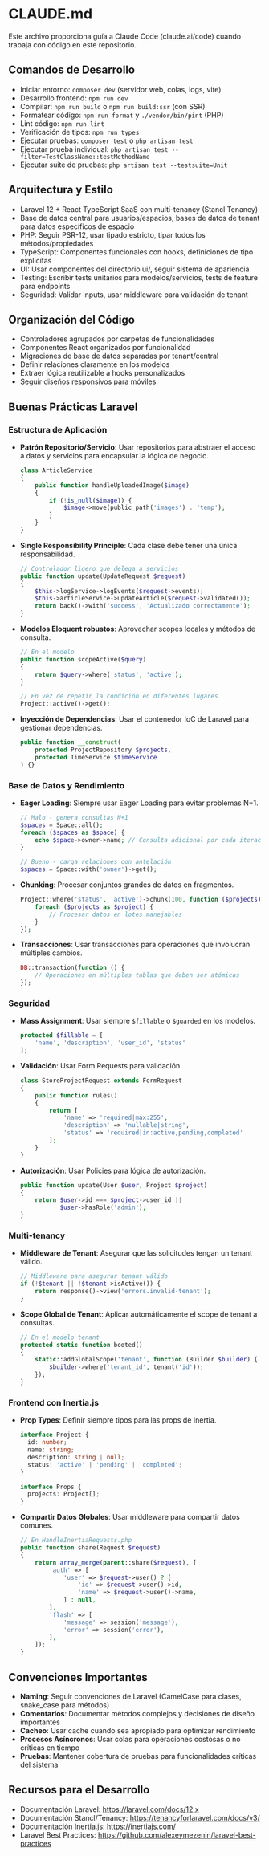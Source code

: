 # CLAUDE.md

Este archivo proporciona guía a Claude Code (claude.ai/code) cuando trabaja con código en este repositorio.

## Comandos de Desarrollo

- Iniciar entorno: `composer dev` (servidor web, colas, logs, vite)
- Desarrollo frontend: `npm run dev`
- Compilar: `npm run build` o `npm run build:ssr` (con SSR)
- Formatear código: `npm run format` y `./vendor/bin/pint` (PHP)
- Lint código: `npm run lint`
- Verificación de tipos: `npm run types`
- Ejecutar pruebas: `composer test` o `php artisan test`
- Ejecutar prueba individual: `php artisan test --filter=TestClassName::testMethodName`
- Ejecutar suite de pruebas: `php artisan test --testsuite=Unit`

## Arquitectura y Estilo

- Laravel 12 + React TypeScript SaaS con multi-tenancy (Stancl Tenancy)
- Base de datos central para usuarios/espacios, bases de datos de tenant para datos específicos de espacio
- PHP: Seguir PSR-12, usar tipado estricto, tipar todos los métodos/propiedades
- TypeScript: Componentes funcionales con hooks, definiciones de tipo explícitas
- UI: Usar componentes del directorio ui/, seguir sistema de apariencia
- Testing: Escribir tests unitarios para modelos/servicios, tests de feature para endpoints
- Seguridad: Validar inputs, usar middleware para validación de tenant

## Organización del Código

- Controladores agrupados por carpetas de funcionalidades
- Componentes React organizados por funcionalidad
- Migraciones de base de datos separadas por tenant/central
- Definir relaciones claramente en los modelos
- Extraer lógica reutilizable a hooks personalizados
- Seguir diseños responsivos para móviles

## Buenas Prácticas Laravel

### Estructura de Aplicación

- **Patrón Repositorio/Servicio**: Usar repositorios para abstraer el acceso a datos y servicios para encapsular la lógica de negocio.
  ```php
  class ArticleService
  {
      public function handleUploadedImage($image)
      {
          if (!is_null($image)) {
              $image->move(public_path('images') . 'temp');
          }
      }
  }
  ```

- **Single Responsibility Principle**: Cada clase debe tener una única responsabilidad.
  ```php
  // Controlador ligero que delega a servicios
  public function update(UpdateRequest $request)
  {
      $this->logService->logEvents($request->events);
      $this->articleService->updateArticle($request->validated());
      return back()->with('success', 'Actualizado correctamente');
  }
  ```

- **Modelos Eloquent robustos**: Aprovechar scopes locales y métodos de consulta.
  ```php
  // En el modelo
  public function scopeActive($query)
  {
      return $query->where('status', 'active');
  }
  
  // En vez de repetir la condición en diferentes lugares
  Project::active()->get();
  ```

- **Inyección de Dependencias**: Usar el contenedor IoC de Laravel para gestionar dependencias.
  ```php
  public function __construct(
      protected ProjectRepository $projects,
      protected TimeService $timeService
  ) {}
  ```

### Base de Datos y Rendimiento

- **Eager Loading**: Siempre usar Eager Loading para evitar problemas N+1.
  ```php
  // Malo - genera consultas N+1
  $spaces = Space::all();
  foreach ($spaces as $space) {
      echo $space->owner->name; // Consulta adicional por cada iteración
  }
  
  // Bueno - carga relaciones con antelación
  $spaces = Space::with('owner')->get();
  ```

- **Chunking**: Procesar conjuntos grandes de datos en fragmentos.
  ```php
  Project::where('status', 'active')->chunk(100, function ($projects) {
      foreach ($projects as $project) {
          // Procesar datos en lotes manejables
      }
  });
  ```

- **Transacciones**: Usar transacciones para operaciones que involucran múltiples cambios.
  ```php
  DB::transaction(function () {
      // Operaciones en múltiples tablas que deben ser atómicas
  });
  ```

### Seguridad

- **Mass Assignment**: Usar siempre `$fillable` o `$guarded` en los modelos.
  ```php
  protected $fillable = [
      'name', 'description', 'user_id', 'status'
  ];
  ```

- **Validación**: Usar Form Requests para validación.
  ```php
  class StoreProjectRequest extends FormRequest
  {
      public function rules()
      {
          return [
              'name' => 'required|max:255',
              'description' => 'nullable|string',
              'status' => 'required|in:active,pending,completed'
          ];
      }
  }
  ```

- **Autorización**: Usar Policies para lógica de autorización.
  ```php
  public function update(User $user, Project $project)
  {
      return $user->id === $project->user_id || 
             $user->hasRole('admin');
  }
  ```

### Multi-tenancy

- **Middleware de Tenant**: Asegurar que las solicitudes tengan un tenant válido.
  ```php
  // Middleware para asegurar tenant válido
  if (!$tenant || !$tenant->isActive()) {
      return response()->view('errors.invalid-tenant');
  }
  ```

- **Scope Global de Tenant**: Aplicar automáticamente el scope de tenant a consultas.
  ```php
  // En el modelo tenant
  protected static function booted()
  {
      static::addGlobalScope('tenant', function (Builder $builder) {
          $builder->where('tenant_id', tenant('id'));
      });
  }
  ```

### Frontend con Inertia.js

- **Prop Types**: Definir siempre tipos para las props de Inertia.
  ```typescript
  interface Project {
    id: number;
    name: string;
    description: string | null;
    status: 'active' | 'pending' | 'completed';
  }
  
  interface Props {
    projects: Project[];
  }
  ```

- **Compartir Datos Globales**: Usar middleware para compartir datos comunes.
  ```php
  // En HandleInertiaRequests.php
  public function share(Request $request)
  {
      return array_merge(parent::share($request), [
          'auth' => [
              'user' => $request->user() ? [
                  'id' => $request->user()->id,
                  'name' => $request->user()->name,
              ] : null,
          ],
          'flash' => [
              'message' => session('message'),
              'error' => session('error'),
          ],
      ]);
  }
  ```

## Convenciones Importantes

- **Naming**: Seguir convenciones de Laravel (CamelCase para clases, snake_case para métodos)
- **Comentarios**: Documentar métodos complejos y decisiones de diseño importantes
- **Cacheo**: Usar cache cuando sea apropiado para optimizar rendimiento
- **Procesos Asíncronos**: Usar colas para operaciones costosas o no críticas en tiempo
- **Pruebas**: Mantener cobertura de pruebas para funcionalidades críticas del sistema

## Recursos para el Desarrollo

- Documentación Laravel: https://laravel.com/docs/12.x
- Documentación Stancl/Tenancy: https://tenancyforlaravel.com/docs/v3/
- Documentación Inertia.js: https://inertiajs.com/
- Laravel Best Practices: https://github.com/alexeymezenin/laravel-best-practices
